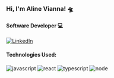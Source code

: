 
### Hi, I'm Aline Vianna! 🛸
#### Software Developer 💻

[![LinkedIn](https://custom-icon-badges.demolab.com/badge/LinkedIn-0A66C2?logo=linkedin-white&logoColor=fff)](#https://br.linkedin.com/in/aline-vianna-68480613a)
#### Technologies Used:
<img align="center" alt="javascript" src="https://img.shields.io/badge/JavaScript-F7DF1E?logo=javascript&logoColor=000)"/>
<img align="center" alt="react" src="https://img.shields.io/badge/React-%2320232a.svg?logo=react&logoColor=%2361DAFB"/>
<img align="center" alt="typescript" src="https://img.shields.io/badge/TypeScript-3178C6?logo=typescript&logoColor=fff"/>
<img align="center" alt="node" src="https://img.shields.io/badge/Node.js-6DA55F?logo=node.js&logoColor=white"/>








